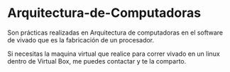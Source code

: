 # Arquitectura-de-Computadoras

Son prácticas realizadas en Arquitectura de computadoras en el software de vivado que es la fabricación de un procesador.

Si necesitas la maquina virtual que realice para correr vivado en un linux dentro de Virtual Box, me puedes contactar y te la comparto.
